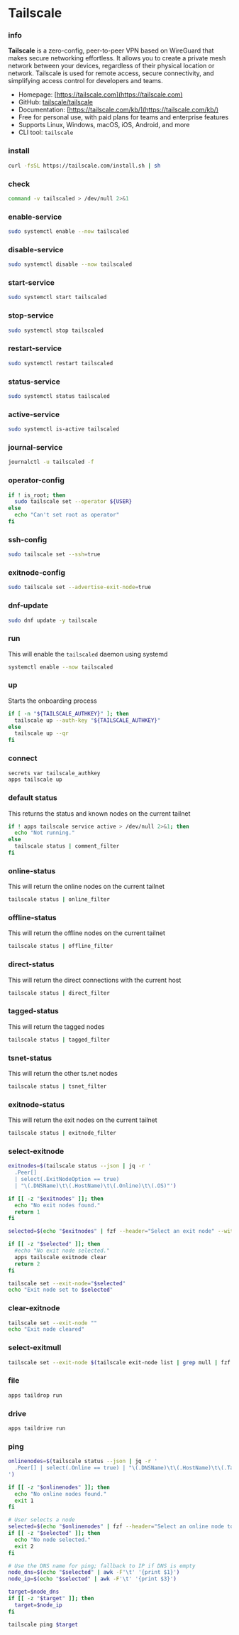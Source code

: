 # Tailscale

### info
**Tailscale** is a zero-config, peer-to-peer VPN based on WireGuard that makes secure networking effortless. It allows you to create a private mesh network between your devices, regardless of their physical location or network. Tailscale is used for remote access, secure connectivity, and simplifying access control for developers and teams.

- Homepage: [https://tailscale.com](https://tailscale.com)
- GitHub: [tailscale/tailscale](https://github.com/tailscale/tailscale)
- Documentation: [https://tailscale.com/kb/](https://tailscale.com/kb/)
- Free for personal use, with paid plans for teams and enterprise features
- Supports Linux, Windows, macOS, iOS, Android, and more
- CLI tool: `tailscale`


### install
```sh
curl -fsSL https://tailscale.com/install.sh | sh
```

### check
```sh
command -v tailscaled > /dev/null 2>&1
```

### enable-service
```sh
sudo systemctl enable --now tailscaled
```

### disable-service
```sh
sudo systemctl disable --now tailscaled
```

### start-service
```sh
sudo systemctl start tailscaled
```

### stop-service
```sh
sudo systemctl stop tailscaled
```

### restart-service
```sh
sudo systemctl restart tailscaled
```

### status-service
```sh
sudo systemctl status tailscaled
```

### active-service
```sh
sudo systemctl is-active tailscaled
```

### journal-service
```sh
journalctl -u tailscaled -f
```

### operator-config
```sh
if ! is_root; then
  sudo tailscale set --operator ${USER}
else
  echo "Can't set root as operator"
fi
```

### ssh-config
```sh
sudo tailscale set --ssh=true
```

### exitnode-config
```sh
sudo tailscale set --advertise-exit-node=true
```

### dnf-update
```sh
sudo dnf update -y tailscale
```

### run
This will enable the `tailscaled` daemon using systemd

```sh
systemctl enable --now tailscaled
```

### up
Starts the onboarding process

```sh
if [ -n "${TAILSCALE_AUTHKEY}" ]; then
  tailscale up --auth-key "${TAILSCALE_AUTHKEY}"
else
  tailscale up --qr
fi
```

### connect
```sh
secrets var tailscale_authkey
apps tailscale up
```

### default status
This returns the status and known nodes on the current tailnet

```sh
if ! apps tailscale service active > /dev/null 2>&1; then
  echo "Not running."
else
  tailscale status | comment_filter
fi
```

### online-status
This will return the online nodes on the current tailnet

```sh
tailscale status | online_filter
```

### offline-status
This will return the offline nodes on the current tailnet

```sh
tailscale status | offline_filter
```

### direct-status
This will return the direct connections with the current host

```sh
tailscale status | direct_filter
```

### tagged-status
This will return the tagged nodes

```sh
tailscale status | tagged_filter
```

### tsnet-status
This will return the other ts.net nodes

```sh
tailscale status | tsnet_filter
```

### exitnode-status
This will return the exit nodes on the current tailnet

```sh
tailscale status | exitnode_filter
```

### select-exitnode
```sh
exitnodes=$(tailscale status --json | jq -r '
  .Peer[] 
  | select(.ExitNodeOption == true) 
  | "\(.DNSName)\t\(.HostName)\t\(.Online)\t\(.OS)"')

if [[ -z "$exitnodes" ]]; then
  echo "No exit nodes found."
  return 1
fi

selected=$(echo "$exitnodes" | fzf --header="Select an exit node" --with-nth=1,2 --delimiter=$'\t' | cut -f1)

if [[ -z "$selected" ]]; then
  #echo "No exit node selected."
  apps tailscale exitnode clear
  return 2
fi

tailscale set --exit-node="$selected"
echo "Exit node set to $selected"
```

### clear-exitnode
```sh
tailscale set --exit-node ""
echo "Exit node cleared"
```

### select-exitmull
```sh
tailscale set --exit-node $(tailscale exit-node list | grep mull | fzf | awk '{print $2}')
```

### file
```sh
apps taildrop run
```

### drive
```sh
apps taildrive run
```

### ping
```sh
onlinenodes=$(tailscale status --json | jq -r '
  .Peer[] | select(.Online == true) | "\(.DNSName)\t\(.HostName)\t\(.TailscaleIPs[0])"
')

if [[ -z "$onlinenodes" ]]; then
  echo "No online nodes found."
  exit 1
fi

# User selects a node
selected=$(echo "$onlinenodes" | fzf --header="Select an online node to ping" --with-nth=1,2 --delimiter=$'\t')
if [[ -z "$selected" ]]; then
  echo "No node selected."
  exit 2
fi

# Use the DNS name for ping; fallback to IP if DNS is empty
node_dns=$(echo "$selected" | awk -F'\t' '{print $1}')
node_ip=$(echo "$selected" | awk -F'\t' '{print $3}')

target=$node_dns
if [[ -z "$target" ]]; then
  target=$node_ip
fi

tailscale ping $target
```
